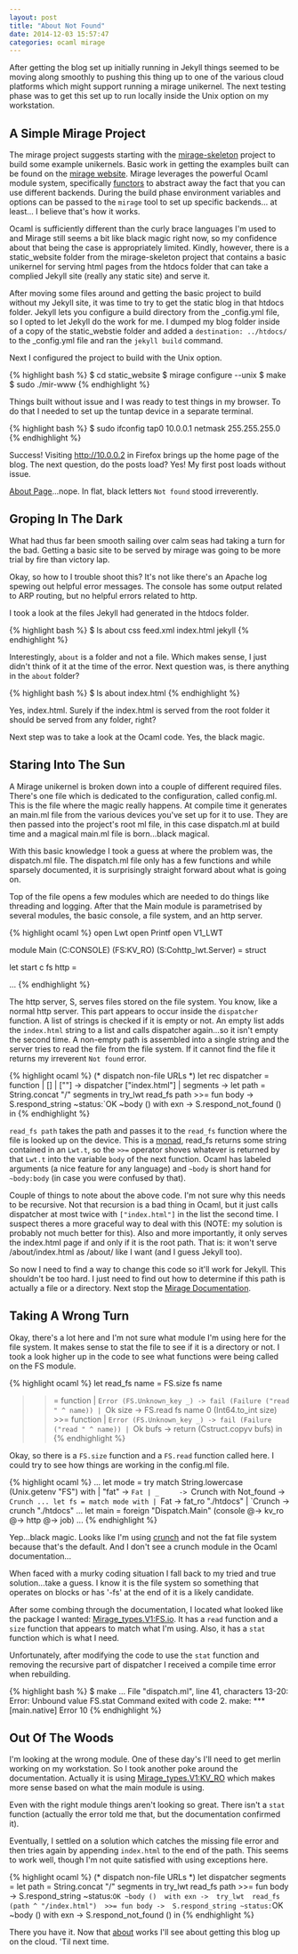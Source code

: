 ```yaml
---
layout: post
title: "About Not Found"
date: 2014-12-03 15:57:47
categories: ocaml mirage
---
```

After getting the blog set up initially running in Jekyll things seemed to be moving along smoothly to pushing this thing up to one of the various cloud platforms which might support running a mirage unikernel. The next testing phase was to get this set up to run locally inside the Unix option on my workstation. 

## A Simple Mirage Project 

The mirage project suggests starting with the [mirage-skeleton](https://github.com/mirage/mirage-skeleton) project to build some example unikernels. Basic work in getting the examples built can be found on the [mirage website](http://www.openmirage.org/wiki/hello-world). Mirage leverages the powerful Ocaml module system, specifically [functors](https://realworldocaml.org/v1/en/html/functors.html) to abstract away the fact that you can use different backends. During the build phase environment variables and options can be passed to the `mirage` tool to set up specific backends... at least... I believe that's how it works. 

Ocaml is sufficiently different than the curly brace languages I'm used to and Mirage still seems a bit like black magic right now, so my confidence about that being the case is appropriately limited. Kindly, however, there is a static_website folder from the mirage-skeleton project that contains a basic unikernel for serving html pages from the htdocs folder that can take a complied Jekyll site (really any static site) and serve it. 

After moving some files around and getting the basic project to build without my Jekyll site, it was time to try to get the static blog in that htdocs folder. Jekyll lets you configure a build directory from the _config.yml file, so I opted to let Jekyll do the work for me. I dumped my blog folder inside of a copy of the static_webstie folder and added a `destination: ../htdocs/` to the _config.yml file and ran the `jekyll build` command. 

Next I configured the project to build with the Unix option. 

{% highlight bash %}
$ cd static_website
$ mirage configure --unix
$ make
$ sudo ./mir-www
{% endhighlight %}

Things built without issue and I was ready to test things in my browser. To do that I needed to set up the tuntap device in a separate terminal. 

{% highlight bash %}
$ sudo ifconfig tap0 10.0.0.1 netmask 255.255.255.0 
{% endhighlight %}

Success! Visiting http://10.0.0.2 in Firefox brings up the home page of the blog. The next question, do the posts load? Yes! My first post loads without issue. 

[About Page](/about)...nope. In flat, black letters `Not found` stood irreverently. 

## Groping In The Dark 

What had thus far been smooth sailing over calm seas had taking a turn for the bad. Getting a basic site to be served by mirage was going to be more trial by fire than victory lap. 

Okay, so how to I trouble shoot this? It's not like there's an Apache log spewing out helpful error messages. The console has some output related to ARP routing, but no helpful errors related to http. 

I took a look at the files Jekyll had generated in the htdocs folder. 

{% highlight bash %}
$ ls
about  css  feed.xml  index.html  jekyll
{% endhighlight %}

Interestingly, `about` is a folder and not a file. Which makes sense, I just didn't think of it at the time of the error. Next question was, is there anything in the `about` folder? 

{% highlight bash %} 
$ ls about
index.html
{% endhighlight %}

Yes, index.html. Surely if the index.html is served from the root folder it should be served from any folder, right? 

Next step was to take a look at the Ocaml code. Yes, the black magic. 

## Staring Into The Sun 

A Mirage unikernel is broken down into a couple of different required files. There's one file which is dedicated to the configuration, called  config.ml. This is the file where the magic really happens. At compile time it generates an main.ml file from the various devices you've set up for it to use. They are then passed into the project's root ml file, in this case dispatch.ml at build time and a magical main.ml file is born...black magical. 

With this basic knowledge I took a guess at where the problem was, the dispatch.ml file. The dispatch.ml file only has a few functions and while sparsely documented, it is surprisingly straight forward about what is going on.   

Top of the file opens a few modules which are needed to do things like threading and logging. After that the Main module is parametrised by several modules, the basic console, a file system, and an http server. 

{% highlight ocaml %}
open Lwt
open Printf
open V1_LWT

module Main (C:CONSOLE) (FS:KV_RO) (S:Cohttp_lwt.Server) = struct

  let start c fs http =

...
{% endhighlight %}

The http server, S, serves files stored on the file system. You know, like a normal http server. This part appears to occur inside the `dispatcher` function. A list of strings is checked if it is empty or not. An empty list adds the `index.html` string to a list and calls dispatcher again...so it isn't empty the second time. A non-empty path is assembled into a single string and the server tries to read the file from the file system. If it cannot find the file it returns my irreverent `Not found` error. 

{% highlight ocaml %}
(* dispatch non-file URLs *)
let rec dispatcher = function
  | [] | [""] -> dispatcher ["index.html"] 
  | segments ->
    let path = String.concat "/" segments in
    try_lwt
      read_fs path
      >>= fun body ->
      S.respond_string ~status:`OK ~body ()
    with exn ->
      S.respond_not_found ()
in
{% endhighlight %}

`read_fs path` takes the path and passes it to the `read_fs` function where the file is looked up on the device. This is a [monad](https://www.youtube.com/watch?v=ZhuHCtR3xq8), read_fs returns some string contained in an `Lwt.t`, so the `>>=` operator shoves whatever is returned by that `Lwt.t` into the variable `body` of the next function. Ocaml has labeled arguments (a nice feature for any language) and `~body` is short hand for `~body:body` (in case you were confused by that). 

Couple of things to note about the above code. I'm not sure why this needs to be recursive. Not that recursion is a bad thing in Ocaml, but it just calls dispatcher at most twice with `["index.html"]` in the list the second time. I suspect theres a more graceful way to deal with this (NOTE: my solution is probably not much better for this). Also and more importantly, it only serves the index.html page if and only if it is the root path. That is: it won't serve /about/index.html as /about/ like I want (and I guess Jekyll too). 

So now I need to find a way to change this code so it'll work for Jekyll. This shouldn't be too hard. I just need to find out how to determine if this path is actually a file or a directory. Next stop the [Mirage Documentation](http://mirage.github.io/). 

## Taking A Wrong Turn 

Okay, there's a lot here and I'm not sure what module I'm using here for the file system. It makes sense to stat the file to see if it is a directory or not. I took a look higher up in the code to see what functions were being called on the FS module. 

{% highlight ocaml %}
let read_fs name =
  FS.size fs name
  >>= function
  | `Error (FS.Unknown_key _) -> fail (Failure ("read " ^ name))
  | `Ok size ->
     FS.read fs name 0 (Int64.to_int size)
     >>= function
     | `Error (FS.Unknown_key _) -> fail (Failure ("read " ^ name))
     | `Ok bufs -> return (Cstruct.copyv bufs)
in
{% endhighlight %}

Okay, so there is a `FS.size` function and a `FS.read` function called here. I could try to see how things are working in the config.ml file. 

{% highlight ocaml %}
...
let mode =
  try match String.lowercase (Unix.getenv "FS") with
    | "fat" -> `Fat
    | _     -> `Crunch
  with Not_found ->
    `Crunch
...
let fs = match mode with
  | `Fat    -> fat_ro "./htdocs"
  | `Crunch -> crunch "./htdocs"
...
let main =
  foreign "Dispatch.Main" (console @-> kv_ro @-> http @-> job)
...
{% endhighlight %}

Yep...black magic. Looks like I'm using [crunch](https://github.com/mirage/ocaml-crunch) and not the fat file system because that's the default. And I don't see a crunch module in the Ocaml documentation...

When faced with a murky coding situation I fall back to my tried and true solution...take a guess. I know it is the file system so something that operates on blocks or has '-fs' at the end of it is a likely candidate. 

After some combing through the documentation, I located what looked like the package I wanted: [Mirage_types.V1:FS.io](http://mirage.github.io/mirage/#Mirage_types.V1:FS.io). It has a `read` function and a `size` function that appears to match what I'm using. Also, it has a `stat` function which is what I need. 

Unfortunately, after modifying the code to use the `stat` function and removing the recursive part of dispatcher I received a compile time error when rebuilding. 

{% highlight bash %}
$ make
...
File "dispatch.ml", line 41, characters 13-20:
Error: Unbound value FS.stat
Command exited with code 2.
make: *** [main.native] Error 10
{% endhighlight %} 

## Out Of The Woods

I'm looking at the wrong module. One of these day's I'll need to get merlin working on my workstation. So I took another poke around the documentation. Actually it is using [Mirage_types.V1:KV_RO](http://mirage.github.io/mirage/#Mirage_types.V1:KV_RO) which makes more sense based on what the main module is using. 

Even with the right module things aren't looking so great. There isn't a `stat` function (actually the error told me that, but the documentation confirmed it). 

Eventually, I settled on a solution which catches the missing file error and then tries again by appending `index.html` to the end of the path. This seems to work well, though I'm not quite satisfied with using exceptions here. 

{% highlight ocaml %}
(* dispatch non-file URLs *)
let dispatcher segments = 
  let path = String.concat "/" segments in 
  try_lwt
    read_fs path 
    >>= fun body -> 
    S.respond_string ~status:`OK ~body () 
    with exn -> 
      try_lwt 
        read_fs (path ^ "/index.html") 
        >>= fun body -> 
        S.respond_string ~status:`OK ~body () 
      with exn -> S.respond_not_found () 
in
{% endhighlight %}

There you have it. Now that [about](/about/) works I'll see about getting this blog up on the cloud. 'Til next time. 
